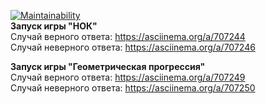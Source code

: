 [![Maintainability](https://api.codeclimate.com/v1/badges/c5de348f632d809091a6/maintainability)](https://codeclimate.com/github/MargoRita99/Software_development/maintainability)  
**Запуск игры "НОК"**  
Случай верного ответа: https://asciinema.org/a/707244  
Случай неверного ответа: https://asciinema.org/a/707246  

**Запуск игры "Геометрическая прогрессия"**  
Случай верного ответа: https://asciinema.org/a/707249  
Случай неверного ответа: https://asciinema.org/a/707250  